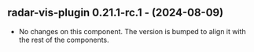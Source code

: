   ## radar-vis-plugin 0.21.1-rc.1 - (2024-08-09)
  
  * No changes on this component. The version is bumped to align it
    with the rest of the components.
